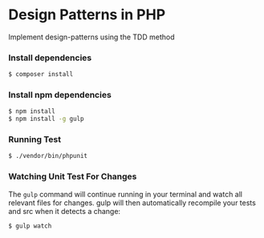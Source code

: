 # Design Patterns in PHP 
Implement design-patterns using the TDD method

### Install dependencies

```bash
$ composer install
```

### Install npm dependencies

```bash
$ npm install
$ npm install -g gulp
```

### Running Test

```bash
$ ./vendor/bin/phpunit
```

### Watching Unit Test For Changes

The ``gulp`` command will continue running in your terminal and watch all relevant files for changes. gulp will then automatically recompile your tests and src when it detects a change:

```bash
$ gulp watch
```

